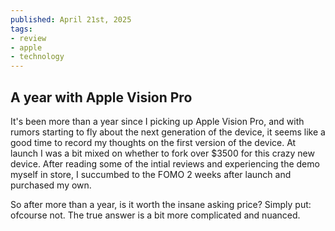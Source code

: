 ```yaml
---
published: April 21st, 2025
tags:
- review
- apple
- technology
---
```


## A year with Apple Vision Pro

<!-- preview -->
It's been more than a year since I picking up Apple Vision Pro, and with rumors starting to fly about the next generation of the device, it seems like a good time to record my thoughts on the first version of the device. At launch I was a bit mixed on whether to fork over $3500 for this crazy new device. After reading some of the intial reviews and experiencing the demo myself in store, I succumbed to the FOMO 2 weeks after launch and purchased my own.

So after more than a year, is it worth the insane asking price? Simply put: ofcourse not. The true answer is a bit more complicated and nuanced.
<!-- /preview -->

